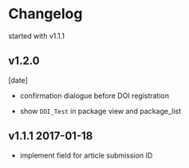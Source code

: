 Changelog
=========

started with v1.1.1

v1.2.0
------
[date]

-   confirmation dialogue before DOI registration

-   show `DOI_Test` in package view and package_list



v1.1.1 2017-01-18
-----------------

-   implement field for article submission ID


